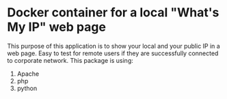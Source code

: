 # Docker container for a local "What's My IP" web page
This purpose of this application is to show your local and your public IP in a web page. Easy to test for remote users if they are successfully connected to corporate network.
This package is using:
1. Apache
2. php
3. python
